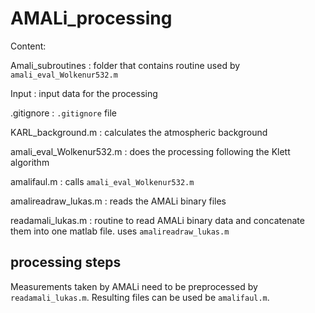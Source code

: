 # AMALi_processing
Content:

Amali_subroutines : folder that contains routine used by `amali_eval_Wolkenur532.m`

Input : input data for the processing

.gitignore : `.gitignore` file

KARL_background.m : calculates the atmospheric background

amali_eval_Wolkenur532.m : does the processing following the Klett algorithm

amalifaul.m : calls `amali_eval_Wolkenur532.m`

amalireadraw_lukas.m : reads the AMALi binary files

readamali_lukas.m : routine to read AMALi binary data and concatenate them into one matlab file. uses `amalireadraw_lukas.m`

## processing steps
Measurements taken by AMALi need to be preprocessed by `readamali_lukas.m`. Resulting files can be used be `amalifaul.m`.
